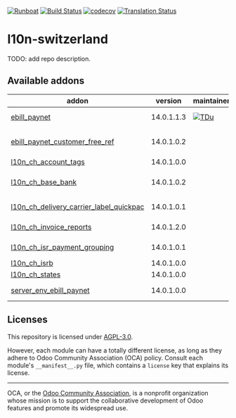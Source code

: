 
[![Runboat](https://img.shields.io/badge/runboat-Try%20me-875A7B.png)](https://runboat.odoo-community.org/builds?repo=OCA/l10n-switzerland&target_branch=14.0)
[![Build Status](https://travis-ci.com/OCA/l10n-switzerland.svg?branch=14.0)](https://travis-ci.com/OCA/l10n-switzerland)
[![codecov](https://codecov.io/gh/OCA/l10n-switzerland/branch/14.0/graph/badge.svg)](https://codecov.io/gh/OCA/l10n-switzerland)
[![Translation Status](https://translation.odoo-community.org/widgets/l10n-switzerland-14-0/-/svg-badge.svg)](https://translation.odoo-community.org/engage/l10n-switzerland-14-0/?utm_source=widget)

<!-- /!\ do not modify above this line -->

# l10n-switzerland

TODO: add repo description.

<!-- /!\ do not modify below this line -->

<!-- prettier-ignore-start -->

[//]: # (addons)

Available addons
----------------
addon | version | maintainers | summary
--- | --- | --- | ---
[ebill_paynet](ebill_paynet/) | 14.0.1.1.3 | [![TDu](https://github.com/TDu.png?size=30px)](https://github.com/TDu) | Paynet platform bridge implementation
[ebill_paynet_customer_free_ref](ebill_paynet_customer_free_ref/) | 14.0.1.0.2 |  | Glue module: ebill_paynet and sale_order_customer_free_ref
[l10n_ch_account_tags](l10n_ch_account_tags/) | 14.0.1.0.0 |  | Switzerland Account Tags
[l10n_ch_base_bank](l10n_ch_base_bank/) | 14.0.1.0.2 |  | Types and number validation for swiss electronic pmnt. DTA, ESR
[l10n_ch_delivery_carrier_label_quickpac](l10n_ch_delivery_carrier_label_quickpac/) | 14.0.1.0.1 |  | Print quickpac shipping labels
[l10n_ch_invoice_reports](l10n_ch_invoice_reports/) | 14.0.1.2.0 |  | Extend invoice to add ISR/QR payment slip
[l10n_ch_isr_payment_grouping](l10n_ch_isr_payment_grouping/) | 14.0.1.0.1 |  | Extend account to ungroup ISR
[l10n_ch_isrb](l10n_ch_isrb/) | 14.0.1.0.0 |  | Switzerland - ISR with Bank
[l10n_ch_states](l10n_ch_states/) | 14.0.1.0.0 |  | Switzerland Country States
[server_env_ebill_paynet](server_env_ebill_paynet/) | 14.0.1.0.0 |  | Server environment for Ebill Paynet

[//]: # (end addons)

<!-- prettier-ignore-end -->

## Licenses

This repository is licensed under [AGPL-3.0](LICENSE).

However, each module can have a totally different license, as long as they adhere to Odoo Community Association (OCA)
policy. Consult each module's `__manifest__.py` file, which contains a `license` key
that explains its license.

----
OCA, or the [Odoo Community Association](http://odoo-community.org/), is a nonprofit
organization whose mission is to support the collaborative development of Odoo features
and promote its widespread use.

